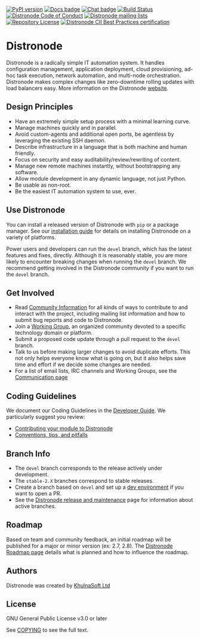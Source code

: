 [![PyPI version](https://img.shields.io/pypi/v/distronode-core.svg)](https://pypi.org/project/distronode-core)
[![Docs badge](https://img.shields.io/badge/docs-latest-brightgreen.svg)](https://distronode.khulnasoft.com/docs/distronode/latest/)
[![Chat badge](https://img.shields.io/badge/chat-IRC-brightgreen.svg)](https://distronode.khulnasoft.com/docs/distronode/latest/community/communication.html)
[![Build Status](https://dev.azure.com/distronode/distronode/_apis/build/status/CI?branchName=devel)](https://dev.azure.com/distronode/distronode/_build/latest?definitionId=20&branchName=devel)
[![Distronode Code of Conduct](https://img.shields.io/badge/code%20of%20conduct-Distronode-silver.svg)](https://distronode.khulnasoft.com/docs/distronode/latest/community/code_of_conduct.html)
[![Distronode mailing lists](https://img.shields.io/badge/mailing%20lists-Distronode-orange.svg)](https://distronode.khulnasoft.com/docs/distronode/latest/community/communication.html#mailing-list-information)
[![Repository License](https://img.shields.io/badge/license-GPL%20v3.0-brightgreen.svg)](COPYING)
[![Distronode CII Best Practices certification](https://bestpractices.coreinfrastructure.org/projects/2372/badge)](https://bestpractices.coreinfrastructure.org/projects/2372)

# Distronode

Distronode is a radically simple IT automation system. It handles
configuration management, application deployment, cloud provisioning,
ad-hoc task execution, network automation, and multi-node orchestration. Distronode makes complex
changes like zero-downtime rolling updates with load balancers easy. More information on the Distronode [website](https://distronode.khulnasoft.com/).

## Design Principles

* Have an extremely simple setup process with a minimal learning curve.
* Manage machines quickly and in parallel.
* Avoid custom-agents and additional open ports, be agentless by
  leveraging the existing SSH daemon.
* Describe infrastructure in a language that is both machine and human
  friendly.
* Focus on security and easy auditability/review/rewriting of content.
* Manage new remote machines instantly, without bootstrapping any
  software.
* Allow module development in any dynamic language, not just Python.
* Be usable as non-root.
* Be the easiest IT automation system to use, ever.

## Use Distronode

You can install a released version of Distronode with `pip` or a package manager. See our
[installation guide](https://distronode.khulnasoft.com/docs/distronode/latest/installation_guide/intro_installation.html) for details on installing Distronode
on a variety of platforms.

Power users and developers can run the `devel` branch, which has the latest
features and fixes, directly. Although it is reasonably stable, you are more likely to encounter
breaking changes when running the `devel` branch. We recommend getting involved
in the Distronode community if you want to run the `devel` branch.

## Get Involved

* Read [Community Information](https://distronode.khulnasoft.com/docs/distronode/latest/community) for all
  kinds of ways to contribute to and interact with the project,
  including mailing list information and how to submit bug reports and
  code to Distronode.
* Join a [Working Group](https://github.com/distronode/community/wiki),
  an organized community devoted to a specific technology domain or platform.
* Submit a proposed code update through a pull request to the `devel` branch.
* Talk to us before making larger changes
  to avoid duplicate efforts. This not only helps everyone
  know what is going on, but it also helps save time and effort if we decide
  some changes are needed.
* For a list of email lists, IRC channels and Working Groups, see the
  [Communication page](https://distronode.khulnasoft.com/docs/distronode/latest/community/communication.html)

## Coding Guidelines

We document our Coding Guidelines in the [Developer Guide](https://distronode.khulnasoft.com/docs/distronode/devel/dev_guide/). We particularly suggest you review:

* [Contributing your module to Distronode](https://distronode.khulnasoft.com/docs/distronode/devel/dev_guide/developing_modules_checklist.html)
* [Conventions, tips, and pitfalls](https://distronode.khulnasoft.com/docs/distronode/devel/dev_guide/developing_modules_best_practices.html)

## Branch Info

* The `devel` branch corresponds to the release actively under development.
* The `stable-2.X` branches correspond to stable releases.
* Create a branch based on `devel` and set up a [dev environment](https://distronode.khulnasoft.com/docs/distronode/latest/dev_guide/developing_modules_general.html#common-environment-setup) if you want to open a PR.
* See the [Distronode release and maintenance](https://distronode.khulnasoft.com/docs/distronode/devel/reference_appendices/release_and_maintenance.html) page for information about active branches.

## Roadmap

Based on team and community feedback, an initial roadmap will be published for a major or minor version (ex: 2.7, 2.8).
The [Distronode Roadmap page](https://distronode.khulnasoft.com/docs/distronode/devel/roadmap/) details what is planned and how to influence the roadmap.

## Authors

Distronode was created by [KhulnaSoft Ltd](https://github.com/khulnasoft)


## License

GNU General Public License v3.0 or later

See [COPYING](COPYING) to see the full text.
